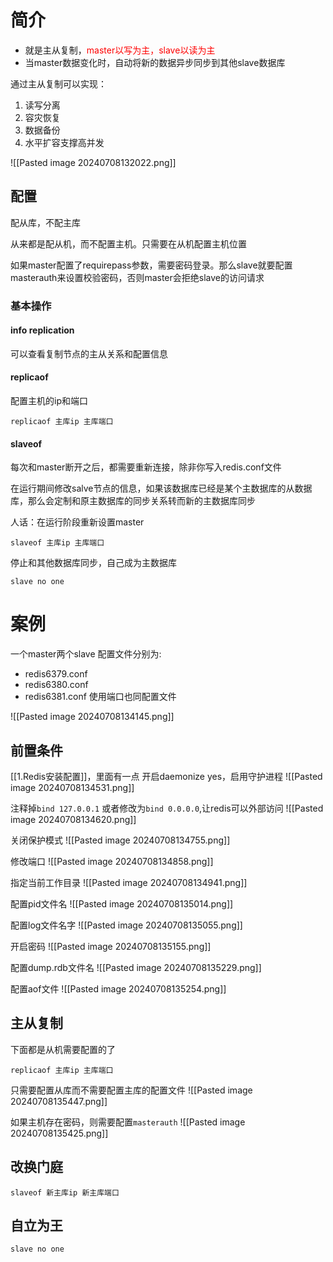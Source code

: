 # 简介
* 就是主从复制，<span style="color:rgb(255, 0, 0)">master以写为主，slave以读为主</span>
* 当master数据变化时，自动将新的数据异步同步到其他slave数据库

通过主从复制可以实现：
1. 读写分离
2. 容灾恢复
3. 数据备份
4. 水平扩容支撑高并发

![[Pasted image 20240708132022.png]]

## 配置
配从库，不配主库

从来都是配从机，而不配置主机。只需要在从机配置主机位置

如果master配置了requirepass参数，需要密码登录。那么slave就要配置masterauth来设置校验密码，否则master会拒绝slave的访问请求

### 基本操作
#### info replication
可以查看复制节点的主从关系和配置信息

#### replicaof
配置主机的ip和端口
```
replicaof 主库ip 主库端口
```

#### slaveof
每次和master断开之后，都需要重新连接，除非你写入redis.conf文件

在运行期间修改salve节点的信息，如果该数据库已经是某个主数据库的从数据库，那么会定制和原主数据库的同步关系转而新的主数据库同步

人话：在运行阶段重新设置master

```
slaveof 主库ip 主库端口
```


停止和其他数据库同步，自己成为主数据库
```
slave no one
```

# 案例
一个master两个slave
配置文件分别为:
* redis6379.conf
* redis6380.conf
* redis6381.conf
使用端口也同配置文件


![[Pasted image 20240708134145.png]]

## 前置条件
[[1.Redis安装配置]]，里面有一点
 开启daemonize yes，启用守护进程
![[Pasted image 20240708134531.png]]

注释掉`bind 127.0.0.1` 或者修改为`bind 0.0.0.0`,让redis可以外部访问
![[Pasted image 20240708134620.png]]

关闭保护模式
![[Pasted image 20240708134755.png]]

修改端口
![[Pasted image 20240708134858.png]]

指定当前工作目录
![[Pasted image 20240708134941.png]]

配置pid文件名
![[Pasted image 20240708135014.png]]

配置log文件名字
![[Pasted image 20240708135055.png]]

开启密码
![[Pasted image 20240708135155.png]]

配置dump.rdb文件名
![[Pasted image 20240708135229.png]]

配置aof文件
![[Pasted image 20240708135254.png]]
## 主从复制
下面都是从机需要配置的了
```
replicaof 主库ip 主库端口
```
只需要配置从库而不需要配置主库的配置文件 
![[Pasted image 20240708135447.png]]

如果主机存在密码，则需要配置`masterauth`
![[Pasted image 20240708135425.png]]

## 改换门庭
```
slaveof 新主库ip 新主库端口
```

## 自立为王
```
slave no one
```
